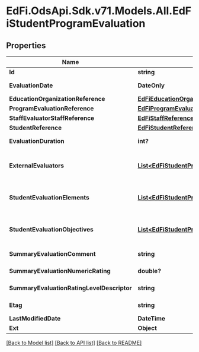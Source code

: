 # EdFi.OdsApi.Sdk.v71.Models.All.EdFiStudentProgramEvaluation

## Properties

Name | Type | Description | Notes
------------ | ------------- | ------------- | -------------
**Id** | **string** |  | [optional] 
**EvaluationDate** | **DateOnly** | The month, day, and year on which the evaluation was conducted. | 
**EducationOrganizationReference** | [**EdFiEducationOrganizationReference**](EdFiEducationOrganizationReference.md) |  | [optional] 
**ProgramEvaluationReference** | [**EdFiProgramEvaluationReference**](EdFiProgramEvaluationReference.md) |  | 
**StaffEvaluatorStaffReference** | [**EdFiStaffReference**](EdFiStaffReference.md) |  | [optional] 
**StudentReference** | [**EdFiStudentReference**](EdFiStudentReference.md) |  | 
**EvaluationDuration** | **int?** | The actual or estimated number of clock minutes during which the evaluation was conducted. | [optional] 
**ExternalEvaluators** | [**List&lt;EdFiStudentProgramEvaluationExternalEvaluator&gt;**](EdFiStudentProgramEvaluationExternalEvaluator.md) | An unordered collection of studentProgramEvaluationExternalEvaluators. The external person(s) - not staff - that conducted the evaluation. | [optional] 
**StudentEvaluationElements** | [**List&lt;EdFiStudentProgramEvaluationStudentEvaluationElement&gt;**](EdFiStudentProgramEvaluationStudentEvaluationElement.md) | An unordered collection of studentProgramEvaluationStudentEvaluationElements. The student&#39;s rating and/or rating levels earned for a program evaluation element. | [optional] 
**StudentEvaluationObjectives** | [**List&lt;EdFiStudentProgramEvaluationStudentEvaluationObjective&gt;**](EdFiStudentProgramEvaluationStudentEvaluationObjective.md) | An unordered collection of studentProgramEvaluationStudentEvaluationObjectives. The student&#39;s rating and/or rating levels earned for a program evaluation objective. | [optional] 
**SummaryEvaluationComment** | **string** | Any comments about the summary evaluation to be captured. | [optional] 
**SummaryEvaluationNumericRating** | **double?** | The numerical summary rating or score for the evaluation. | [optional] 
**SummaryEvaluationRatingLevelDescriptor** | **string** | The summary rating level achieved based upon the rating or score. | [optional] 
**Etag** | **string** | A unique system-generated value that identifies the version of the resource. | [optional] 
**LastModifiedDate** | **DateTime** | The date and time the resource was last modified. | [optional] 
**Ext** | **Object** | Extensions to the StudentProgramEvaluation entity. | [optional] 

[[Back to Model list]](../README.md#documentation-for-models) [[Back to API list]](../README.md#documentation-for-api-endpoints) [[Back to README]](../README.md)

